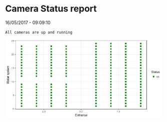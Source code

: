 Camera Status report
================
16/05/2017 - 09:09:10

    All cameras are up and running

![](camreport_files/figure-markdown_github/unnamed-chunk-2-1.png)
